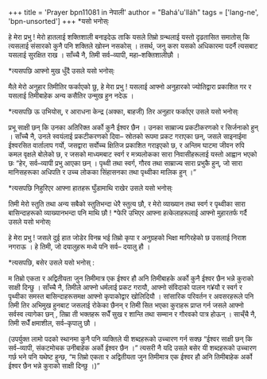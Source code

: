 +++
title = 'Prayer bpn11081 in नेपाली'
author = "Bahá'u'lláh"
tags = ['lang-ne', 'bpn-unsorted']
+++
*यसो भनोस्ः

हे मेरा प्रभु ! मेरो हातलाई शक्तिशाली बनाइदेऊ ताकि यसले तिम्रो ग्रन्थलाई यस्तो दृढतासित समातोस् कि त्यसलाई संसारको कुनै पनि शक्तिले खोस्न नसकोस् । तसर्थ, जनु करुा यसको अधिकारमा पदर्नै त्यसबाट यसलाई सुरक्षित राख । साँच्चै नै, तिमी सर्व–व्यापी, महा–शक्तिशालीछौ । 

*त्यसपछि आफ्नो मुख धुँदै उसले यसो भनोस्ः

मैले मेरो अनुहार तिमीतिर फर्काएको छु, हे मेरा प्रभु ! यसलाई आफ्नो अनुहारको ज्योतिद्वारा प्रकाशित गर र यसलाई तिमीबाहेक अन्य कसैतिर उन्मुख हुन नदेऊ । 

*त्यसपछि ऊ उभियोस्, र आराधना केन्द्र (अक्का, बाहजी) तिर अनुहार फर्काएर उसले यसो भनोस्ः

प्रभू साक्षी छन् कि उनका अतिरिक्त अर्को कुनै ईश्वर छैन । उनका साम्राज्य प्रकटीकरणको र सिर्जनाको हुन् । साँच्चै नै, उनले स्वयंलाई प्रकटीकरणको दिवा– स्रोतको रूपमा प्रकट गराएका छन्, जसले साइनाईमा ईश्वरसित वार्तालाप गर्यो, जसद्वारा सर्वोच्च क्षितिज प्रकाशित गराइएको छ, र अन्तिम घाटमा जीवन रुपि कमल वृक्षले बोलेको छ, र जसको माध्यमबाट स्वर्ग र मत्र्यलोकका सारा निवासीहरूलाई यस्तो आह्वान भएको छः “हेर, सर्व–व्यापी प्रभु आएका छन् । पृथ्वी तथा स्वर्ग, गौरव तथा साम्राज्य सारा प्रभुकै हुन्, जो सारा मानिसहरूका अधिपति र उच्च लोकका सिंहासनका तथा पृथ्वीका मालिक हुन् ।”

*त्यसपछि निहुरिएर आफ्ना हातहरू घुँडामाथि राखेर उसले यसो भनोस्ः

तिमी मेरो स्तुति तथा अन्य सबैको स्तुतिभन्दा धेरै स्तुत्य छौ, र मेरो व्याख्यान तथा स्वर्ग र पृथ्वीका सारा बासिन्दाहरूको व्याख्यानभन्दा पनि माथि छौ !
*फेरि उभिएर आफ्ना हत्केलाहरूलाई आफ्नो मुहारतर्फ गर्दै उसले यसो भनोस्ः

हे मेरा प्रभु ! जसले दुई हात जोडेर विनम्र भई तिम्रो कृपा र अनुग्रहको भिक्षा मागिरहेको छ उसलाई निराश नगराऊ । हे तिमी, जो दयालुहरू मध्ये पनि सर्व– दयालु हौ । 

*त्यसपछि, बसेर उसले यसो भनोस् :

म तिम्रो एकता र अद्वितीयता जुन तिमीमात्र एक ईश्वर हौ अनि तिमीबाहके अर्को कुनै ईश्वर छैन भन्ने कुराको साक्षी दिन्छु । साँच्चै नै, तिमीले आफ्नो धर्मलाई प्रकट गरायौ, आफ्नो संविदाको पालन ग¥यौ र स्वर्ग र पृथ्वीका समस्त बासिन्दाहरूसमक्ष आफ्नो कृपाकोद्वार खोलिदियौ । सांसारिक परिवर्तन र अवसरहरूले पनि तिमी तिर अभिमुख हुनबाट जसलाई रोकेका छैनन् र तिमी सित भएका कुराहरू प्राप्त गर्न जसले आफ्नो सर्वस्व त्यागेका छन् , तिम्रा ती भक्तहरू सधैँ सुख र शान्ति तथा सम्मान र गौरवको पात्र होऊन् । साच्ँचै नै, तिमी सधैँ क्षमाशील, सर्व–कृपालु छौ । 

(उपर्युक्त लामो पदको स्थानमा कुनै पनि व्यक्तिले यी शब्दहरूको उच्चारण गर्न सक्छ “ईश्वर साक्षी छन् कि सर्व–व्यापी, संकटमोचक उनीबाहेक अर्को ईश्वर छैन ।” त्यसरी नै यदि उसले बसेर यी शब्दहरूको उच्चारण गर्छ भने पनि यथेष्ट हुन्छ, “म तिम्रो एकता र अद्वितीयता जुन तिमीमात्र एक ईश्वर हौ अनि तिमीबाहेक अर्को ईश्वर छैन भन्ने कुराको साक्षी दिन्छु ।)”
